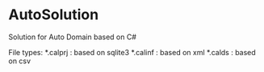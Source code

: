 # AutoSolution
Solution for Auto Domain based on C#

File types:
*.calprj : based on sqlite3
*.calinf : based on xml
*.calds : based on csv

